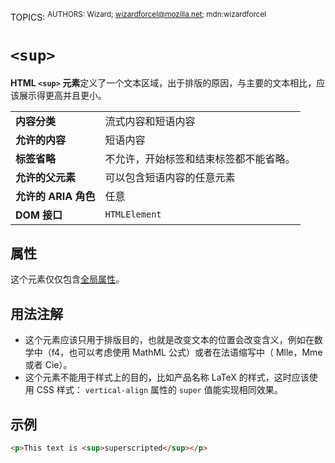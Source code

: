 TOPICS: <sup>
AUTHORS: Wizard; wizardforcel@mozilla.net; mdn:wizardforcel

# `<sup>`

**HTML `<sup>` 元素**定义了一个文本区域，出于排版的原因，与主要的文本相比，应该展示得更高并且更小。

|  |  |
| :-- | :-- |
| **内容分类** | 流式内容和短语内容 |
| **允许的内容** | 短语内容 |
| **标签省略** | 不允许，开始标签和结束标签都不能省略。 |
| **允许的父元素** | 可以包含短语内容的任意元素 |
| **允许的 ARIA 角色** | 任意 |
| **DOM 接口** | `HTMLElement` |

## 属性

这个元素仅仅包含[全局属性](/zh-hans/webfrontend/HTML_Global_Attributes)。

## 用法注解

- 这个元素应该只用于排版目的，也就是改变文本的位置会改变含义，例如在数学中（f4，也可以考虑使用 MathML 公式）或者在法语缩写中（ Mlle，Mme 或者 Cie）。
- 这个元素不能用于样式上的目的，比如产品名称 LaTeX 的样式，这时应该使用 CSS 样式： `vertical-align` 属性的 `super` 值能实现相同效果。

## 示例

```html
<p>This text is <sup>superscripted</sup></p>
```
